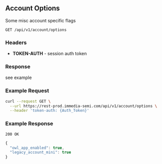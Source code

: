 ## Account Options
Some misc account specific flags

`GET /api/v1/account/options`

### Headers
- **TOKEN-AUTH** -  session auth token


### Response
see example

### Example Request
```sh
curl --request GET \
  --url https://rest-prod.immedia-semi.com/api/v1/account/options \
  --header 'token-auth: {Auth_Token}'
```


### Example Response
`200 OK`

```javascript
{
  "owl_app_enabled": true,
  "legacy_account_mini": true
}
```